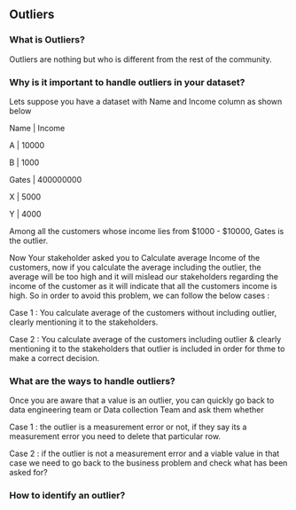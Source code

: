## Outliers

### What is Outliers?

Outliers are nothing but who is different from the rest of the community.

### Why is it important to handle outliers in your dataset?

Lets suppose you have a dataset with Name and Income column as shown below

Name    |  Income

A       |   10000

B       |   1000

Gates   |   400000000

X       |   5000

Y       |   4000

Among all the customers whose income lies from $1000 - $10000, Gates is the outlier.

Now Your stakeholder asked you to Calculate average Income of the customers, now if you calculate the average including the outlier, the average will be too high and it will mislead our stakeholders regarding the income of the customer as it will indicate that all the customers income is high. So in order to avoid this problem, we can follow the below cases :

Case 1 : You calculate average of the customers without including outlier, clearly mentioning it to the stakeholders.

Case 2 : You calculate average of the customers including outlier & clearly mentioning it to the stakeholders that outlier is included in order for thme to make a correct decision.

### What are the ways to handle outliers?

Once you are aware that a value is an outlier, you can quickly go back to data engineering team or Data collection Team and ask them whether

Case 1 : the outlier is a measurement error or not, if they say its a measurement error you need to delete that particular row.

Case 2 : if the outlier is not a measurement error and a viable value in that case we need to go back to the business problem and check what has been asked for?


### How to identify an outlier?





